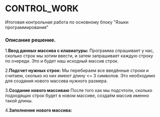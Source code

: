 # CONTROL_WORK

Итоговая контрольная работа по основному блоку "Языки программирования"

### Описание решение.

1.**Ввод данных массива с клавиатуры:** Программа спрашивает у нас, сколько строк мы хотим ввести, и затем запрашивает каждую строку по очереди. Это и будет наш исходный массив строк.

2.**Подсчет нужных строк:** Мы перебираем все введённые строки и считаем, сколько из них имеют длину <= 3 символов. Это необходимо для создания  нового массива нужного размера.

3.**Создание нового массиваю** После того как мы подсчтоли, сколько подходящих строк будет в новом массиве, создаём массив именно такой длины.

4.**Заполнение нового массива:**
